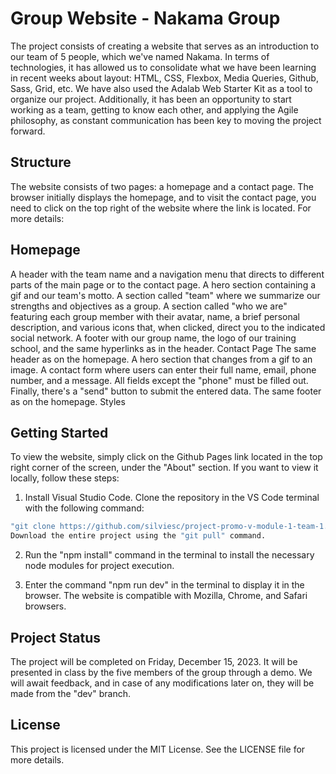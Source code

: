 
# Group Website - Nakama Group
The project consists of creating a website that serves as an introduction to our team of 5 people, which we've named Nakama.
In terms of technologies, it has allowed us to consolidate what we have been learning in recent weeks about layout: HTML, CSS, Flexbox, Media Queries, Github, Sass, Grid, etc. We have also used the Adalab Web Starter Kit as a tool to organize our project.
Additionally, it has been an opportunity to start working as a team, getting to know each other, and applying the Agile philosophy, as constant communication has been key to moving the project forward.

## Structure
The website consists of two pages: a homepage and a contact page. The browser initially displays the homepage, and to visit the contact page, you need to click on the top right of the website where the link is located. For more details:

## Homepage
A header with the team name and a navigation menu that directs to different parts of the main page or to the contact page.
A hero section containing a gif and our team's motto.
A section called "team" where we summarize our strengths and objectives as a group.
A section called "who we are" featuring each group member with their avatar, name, a brief personal description, and various icons that, when clicked, direct you to the indicated social network.
A footer with our group name, the logo of our training school, and the same hyperlinks as in the header.
Contact Page
The same header as on the homepage.
A hero section that changes from a gif to an image.
A contact form where users can enter their full name, email, phone number, and a message. All fields except the "phone" must be filled out. Finally, there's a "send" button to submit the entered data.
The same footer as on the homepage.
Styles
## Getting Started
To view the website, simply click on the Github Pages link located in the top right corner of the screen, under the "About" section.
If you want to view it locally, follow these steps:

1. Install Visual Studio Code.
Clone the repository in the VS Code terminal with the following command: 

```bash
"git clone https://github.com/silviesc/project-promo-v-module-1-team-1.git ".
Download the entire project using the "git pull" command.
```

2. Run the "npm install" command in the terminal to install the necessary node modules for project execution.

3. Enter the command "npm run dev" in the terminal to display it in the browser.
The website is compatible with Mozilla, Chrome, and Safari browsers.

## Project Status
The project will be completed on Friday, December 15, 2023. It will be presented in class by the five members of the group through a demo. We will await feedback, and in case of any modifications later on, they will be made from the "dev" branch.

## License
This project is licensed under the MIT License. See the LICENSE file for more details.
